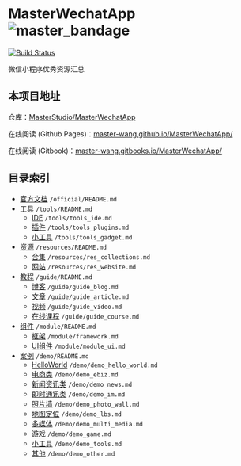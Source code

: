 # MasterWechatApp ![master_bandage](https://cdn.rawgit.com/MasterStudio/MasterCenter/master/badge.svg) 
[![Build Status](https://travis-ci.org/MasterStudio/MasterWechatApp.svg?branch=master)](https://travis-ci.org/MasterStudio/MasterWechatApp)

微信小程序优秀资源汇总

## 本项目地址

仓库：[MasterStudio/MasterWechatApp](https://github.com/MasterStudio/MasterWechatApp)

在线阅读 (Github Pages)：[master-wang.github.io/MasterWechatApp/](https://masterstudio.github.io/MasterWechatApp/)

在线阅读 (Gitbook)：[master-wang.gitbooks.io/MasterWechatApp/](https://master-wang.gitbooks.io/MasterWechatApp/)


## 目录索引

- [官方文档](official/README.md)  `/official/README.md`
- [工具](tools/README.md)  `/tools/README.md`
  - [IDE](tools/tools_ide.md)  `/tools/tools_ide.md`
  - [插件](tools/tools_plugins.md)  `/tools/tools_plugins.md`
  - [小工具](tools/tools_gadget.md)  `/tools/tools_gadget.md`
- [资源](resources/README.md)  `/resources/README.md`
  - [合集](resources/res_collections.md)  `/resources/res_collections.md`
  - [网站](resources/res_website.md)  `/resources/res_website.md`
- [教程](guide/README.md)  `/guide/README.md`
  - [博客](guide/guide_blog.md)  `/guide/guide_blog.md`
  - [文章](guide/guide_article.md)  `/guide/guide_article.md`
  - [视频](guide/guide_video.md)  `/guide/guide_video.md`
  - [在线课程](guide/guide_course.md)  `/guide/guide_course.md`
- [组件](module/README.md)  `/module/README.md`
  - [框架](module/framework.md)  `/module/framework.md`
  - [UI组件](module/module_ui.md)  `/module/module_ui.md`
- [案例](demo/README.md)  `/demo/README.md`
  - [HelloWorld](demo/demo_hello_world.md)   `/demo/demo_hello_world.md`
  - [电商类](demo/demo_ebiz.md)   `/demo/demo_ebiz.md`
  - [新闻资讯类](demo/demo_news.md)   `/demo/demo_news.md`
  - [即时通讯类](demo/demo_im.md)   `/demo/demo_im.md`
  - [照片墙](demo/demo_photo_wall.md)   `/demo/demo_photo_wall.md`
  - [地图定位](demo/demo_lbs.md)   `/demo/demo_lbs.md`
  - [多媒体](demo/demo_multi_media.md)   `/demo/demo_multi_media.md`
  - [游戏](demo/demo_game.md)   `/demo/demo_game.md`
  - [小工具](demo/demo_tools.md)   `/demo/demo_tools.md`
  - [其他](demo/demo_other.md)   `/demo/demo_other.md`

